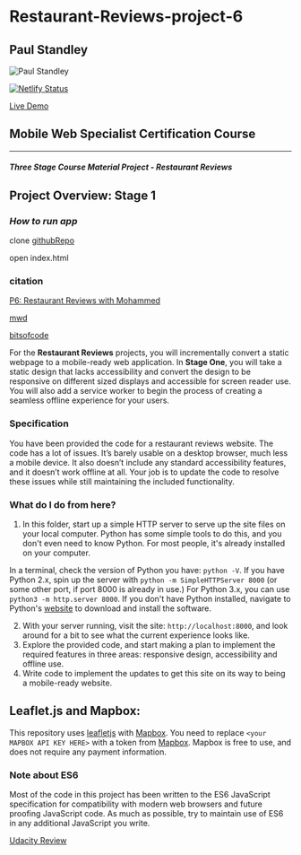 # Restaurant-Reviews-project-6

## __Paul Standley__

![Paul Standley](http://res.cloudinary.com/pieol2/image/upload/v1516543296/profile-small.png)

[![Netlify Status](https://api.netlify.com/api/v1/badges/48c395f4-ea53-4e59-9118-84585e37a1ec/deploy-status)](https://app.netlify.com/sites/restreview/deploys)

[Live Demo](https://restreview.netlify.com/)

## Mobile Web Specialist Certification Course
---
#### _Three Stage Course Material Project - Restaurant Reviews_

## Project Overview: Stage 1

### _How to run app_

clone [githubRepo](https://github.com/udacity/mws-restaurant-stage-1)

open index.html

### citation

[P6: Restaurant Reviews with Mohammed](https://www.youtube.com/watch?v=jsGs9z7TuyY)

[mwd](https://developers.google.com/web/ilt/pwa/caching-files-with-service-worker)

[bitsofcode](https://www.youtube.com/watch?v=BfL3pprhnms)

For the **Restaurant Reviews** projects, you will incrementally convert a static webpage to a mobile-ready web application. In **Stage One**, you will take a static design that lacks accessibility and convert the design to be responsive on different sized displays and accessible for screen reader use. You will also add a service worker to begin the process of creating a seamless offline experience for your users.

### Specification

You have been provided the code for a restaurant reviews website. The code has a lot of issues. It’s barely usable on a desktop browser, much less a mobile device. It also doesn’t include any standard accessibility features, and it doesn’t work offline at all. Your job is to update the code to resolve these issues while still maintaining the included functionality.

### What do I do from here?

1. In this folder, start up a simple HTTP server to serve up the site files on your local computer. Python has some simple tools to do this, and you don't even need to know Python. For most people, it's already installed on your computer.

In a terminal, check the version of Python you have: `python -V`. If you have Python 2.x, spin up the server with `python -m SimpleHTTPServer 8000` (or some other port, if port 8000 is already in use.) For Python 3.x, you can use `python3 -m http.server 8000`. If you don't have Python installed, navigate to Python's [website](https://www.python.org/) to download and install the software.

2. With your server running, visit the site: `http://localhost:8000`, and look around for a bit to see what the current experience looks like.
3. Explore the provided code, and start making a plan to implement the required features in three areas: responsive design, accessibility and offline use.
4. Write code to implement the updates to get this site on its way to being a mobile-ready website.

## Leaflet.js and Mapbox:

This repository uses [leafletjs](https://leafletjs.com/) with [Mapbox](https://www.mapbox.com/). You need to replace `<your MAPBOX API KEY HERE>` with a token from [Mapbox](https://www.mapbox.com/). Mapbox is free to use, and does not require any payment information.

### Note about ES6

Most of the code in this project has been written to the ES6 JavaScript specification for compatibility with modern web browsers and future proofing JavaScript code. As much as possible, try to maintain use of ES6 in any additional JavaScript you write.

[Udacity Review](https://review.udacity.com/#!/reviews/1364365)